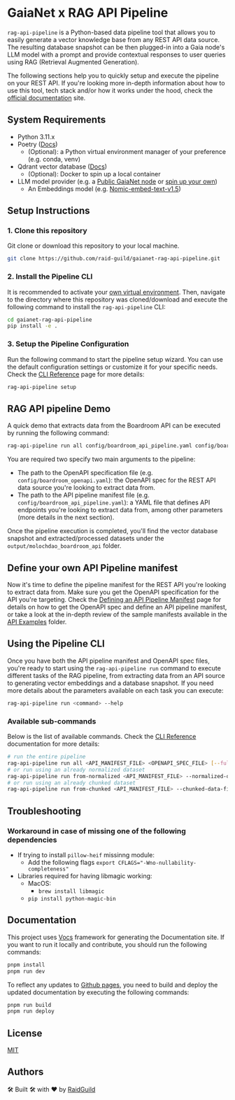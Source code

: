 # GaiaNet x RAG API Pipeline

`rag-api-pipeline` is a Python-based data pipeline tool that allows you to easily generate a vector knowledge base from any REST API data source. The resulting database snapshot can be then plugged-in into a Gaia node's LLM model with a prompt and provide contextual responses to user queries using RAG (Retrieval Augmented Generation).

The following sections help you to quickly setup and execute the pipeline on your REST API. If you're looking more in-depth information about how to use this tool, tech stack and/or how it works under the hood, check the [official documentation](https://raid-guild.github.io/gaianet-rag-api-pipeline) site.

## System Requirements

- Python 3.11.x
- Poetry ([Docs](https://python-poetry.org/docs/))
  - (Optional): a Python virtual environment manager of your preference (e.g. conda, venv)
- Qdrant vector database ([Docs](https://qdrant.tech/documentation/))
  - (Optional): Docker to spin up a local container
- LLM model provider (e.g. a [Public GaiaNet node](https://www.gaianet.ai/chat) or [spin up your own](https://docs.gaianet.ai/node-guide/quick-start))
  - An Embeddings model (e.g. [Nomic-embed-text-v1.5](https://huggingface.co/gaianet/Nomic-embed-text-v1.5-Embedding-GGUF/tree/main?show_file_info=nomic-embed-text-v1.5.f16.gguf))

## Setup Instructions

### 1. Clone this repository

Git clone or download this repository to your local machine.

```bash
git clone https://github.com/raid-guild/gaianet-rag-api-pipeline.git
```

### 2. Install the Pipeline CLI 

It is recommended to activate your [own virtual environment](https://python-poetry.org/docs/basic-usage/#using-your-virtual-environment). 
Then, navigate to the directory where this repository was cloned/download and execute the following command to install the `rag-api-pipeline` CLI:

```bash
cd gaianet-rag-api-pipeline
pip install -e .
```

### 3. Setup the Pipeline Configuration

Run the following command to start the pipeline setup wizard. You can use the default configuration settings or customize it for your specific needs.
Check the [CLI Reference](docs/pages/cli/reference.mdx) page for more details:

```bash
rag-api-pipeline setup
```

## RAG API pipeline Demo

A quick demo that extracts data from the Boardroom API can be executed by running the following command:

```bash [Terminal]
rag-api-pipeline run all config/boardroom_api_pipeline.yaml config/boardroom_openapi.yaml
```

You are required two specify two main arguments to the pipeline:
- The path to the OpenAPI specification file (e.g. `config/boardroom_openapi.yaml`): the OpenAPI spec for the REST API data source 
you're looking to extract data from.
- The path to the API pipeline manifest file (e.g. `config/boardroom_api_pipeline.yaml`): a YAML file that defines API endpoints you're 
looking to extract data from, among other parameters (more details in the next section).

Once the pipeline execution is completed, you'll find the vector database snapshot and extracted/processed datasets under the `output/molochdao_boardroom_api` folder.

## Define your own API Pipeline manifest

Now it's time to define the pipeline manifest for the REST API you're looking to extract data from. Make sure you get the OpenAPI specification 
for the API you're targeting. Check the 
[Defining an API Pipeline Manifest](docs/pages/manifest-definition/overview.mdx) page for details on how to get the OpenAPI spec and define an API pipeline manifest, 
or take a look at the in-depth review of the sample manifests available in the [API Examples](docs/pages/apis) folder.

## Using the Pipeline CLI

Once you have both the API pipeline manifest and OpenAPI spec files, you're ready to start using the `rag-api-pipeline run` command to execute different tasks of the RAG pipeline, 
from extracting data from an API source to generating vector embeddings and a database snapshot. If you need more details about the parameters available 
on each task you can execute:

```bash [Terminal]
rag-api-pipeline run <command> --help
```

### Available sub-commands

Below is the list of available commands. Check the [CLI Reference](docs/pages/cli/reference.mdx#run) documentation for more details:

```bash [Terminal]
# run the entire pipeline
rag-api-pipeline run all <API_MANIFEST_FILE> <OPENAPI_SPEC_FILE> [--full-refresh]
# or run using an already normalized dataset
rag-api-pipeline run from-normalized <API_MANIFEST_FILE> --normalized-data-file <jsonl-file>
# or run using an already chunked dataset
rag-api-pipeline run from-chunked <API_MANIFEST_FILE> --chunked-data-file <jsonl-file>
```

## Troubleshooting

### Workaround in case of missing one of the following dependencies

- If trying to install `pillow-heif` missinng module:
  - Add the following flags `export CFLAGS="-Wno-nullability-completeness"`
- Libraries required for having libmagic working:
  - MacOS:
    - `brew install libmagic`
  - `pip install python-magic-bin`

## Documentation

This project uses [Vocs](https://vocs.dev/) framework for generating the Documentation site. If you want to run it locally and contribute, you should run the following commands:

```bash
pnpm install
pnpm run dev
```

To reflect any updates to [Github pages](https://raid-guild.github.io/gaianet-rag-api-pipeline), you need to build and deploy the updated documentation by executing the following commands:

```bash
pnpm run build
pnpm run deploy
```

## License

[MIT](LICENSE)

## Authors

🛠️ Built 🛠️ with ❤️ by [RaidGuild](https://www.raidguild.org/)
